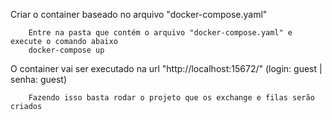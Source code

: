 
Criar o container baseado no arquivo "docker-compose.yaml"
```
    Entre na pasta que contém o arquivo "docker-compose.yaml" e execute o comando abaixo
    docker-compose up
```

O container vai ser executado na url "http://localhost:15672/" (login: guest | senha: guest)
```
    Fazendo isso basta rodar o projeto que os exchange e filas serão criados
```